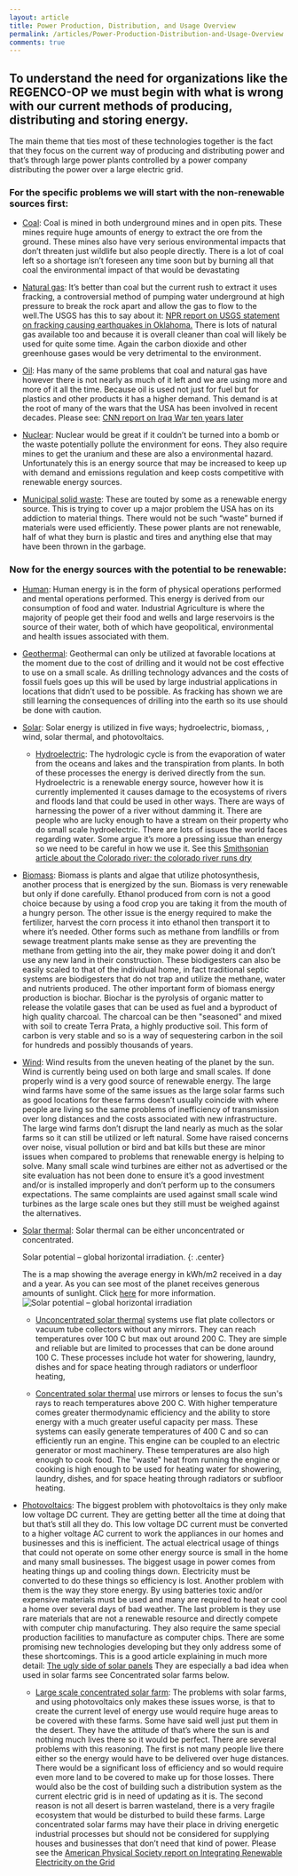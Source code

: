 ```yaml
---
layout: article
title: Power Production, Distribution, and Usage Overview
permalink: /articles/Power-Production-Distribution-and-Usage-Overview
comments: true
--- 
```

## To understand the need for organizations like the REGENCO-OP we must begin with what is wrong with our current methods of producing, distributing and storing energy. 

The main theme that ties most of these technologies together is the fact that they focus on the current way of producing and distributing power and that’s through large power plants controlled by a power company distributing the power over a large electric grid.

### For the specific problems we will start with the non-renewable sources first:

* [Coal](#todo): Coal is mined in both underground mines and in open pits. These mines require huge amounts of energy to extract the ore from the ground. These mines also have very serious environmental impacts that don’t threaten just wildlife but also people directly. There is a lot of coal left so a shortage isn’t foreseen any time soon but by burning all that coal the environmental impact of that would be devastating 

* [Natural gas](#todo): It’s better than coal but the current rush to extract it uses fracking, a controversial method of pumping water underground at high pressure to break the rock apart and allow the gas to flow to the well.The  USGS has this to say about it: [NPR report on USGS statement on fracking causing earthquakes in Oklahoma.](http://www.npr.org/blogs/thetwo-way/2014/05/05/309888859/usgs-okla-fracking-has-increased-chance-of-damaging-quake) There is lots of natural gas available too and because it is overall cleaner than coal will likely be used for quite some time. Again the carbon dioxide and other greenhouse gases would be very detrimental to the environment. 

* [Oil](#todo): Has many of the same problems that coal and natural gas have however there is not nearly as much of it left and we are using more and more of it all the time. Because oil is used not just for fuel but for plastics and other products it has a higher demand. This demand is at the root of many of the wars that the USA has been involved in recent decades. Please see: [CNN report on Iraq War ten years later](http://www.cnn.com/2013/03/19/opinion/iraq-war-oil-juhasz/)

* [Nuclear](#todo): Nuclear would be great if it couldn’t be turned into a bomb or the waste potentially pollute the environment for eons. They also require mines to get the uranium and these are also a environmental hazard. Unfortunately this is an energy source that may be increased to keep up with demand and emissions regulation and keep costs competitive with renewable energy sources. 

* [Municipal solid waste](#todo):  These are touted by some as a renewable energy source. This is trying to cover up a major problem the USA has on its addiction to material things. There would not be such “waste” burned if materials were used efficiently. These power plants are not renewable, half of what they burn is plastic and tires and anything else that may have been thrown in the garbage. 

### Now for the energy sources with the potential to be renewable:

* [Human](#todo): Human energy is in the form of physical operations performed and mental operations performed. This energy is derived from our consumption of food and water. Industrial Agriculture is where the majority of people get their food and wells and large reservoirs is the source of their water, both of which have geopolitical, environmental and health issues associated with them. 
 
* [Geothermal](#todo): Geothermal can only be utilized at favorable locations at the moment due to the cost of drilling and it would not be cost effective to use on a small scale. As drilling technology advances and the costs of fossil fuels goes up this will be used by large industrial applications in locations that didn’t used to be possible. As fracking has shown we are still learning the consequences of drilling into the earth so its use should be done with caution.

* [Solar](#todo): Solar energy is utilized in five ways; hydroelectric, biomass, , wind, solar thermal, and photovoltaics.
  


  * [Hydroelectric](#todo): The hydrologic cycle is from the evaporation of water from the oceans and lakes and the transpiration from plants.  In both of these processes the energy is derived directly from the sun. Hydroelectric is a renewable energy source, however how it is currently implemented it causes damage to the ecosystems of rivers and floods land that could be used in other ways. There are ways of harnessing the power of a river without damming it. There are people who are lucky enough to have a stream on their property who do small scale hydroelectric. There are lots of issues the world faces regarding water. Some argue it’s more a pressing issue than energy so we need to be careful in how we use it. See this [Smithsonian article about the Colorado river: the colorado river runs dry]( http://www.smithsonianmag.com/science-nature/the-colorado-river-runs-dry-61427169/?no-ist)

 * [Biomass](#todo): Biomass is plants and algae that utilize photosynthesis, another process that is energized by the sun. Biomass is very renewable but only if done carefully. Ethanol produced from corn is not a good choice because by using a food crop you are taking it from the mouth of a hungry person. The other issue is the energy required to make the fertilizer, harvest the corn process it into ethanol then transport it to where it’s needed. Other forms such as methane from landfills or from sewage treatment plants make sense as they are preventing the methane from getting into the air, they make power doing it and don’t use any new land in their construction. These biodigesters can also be easily scaled to that of the individual home, in fact traditional septic systems are biodigesters that do not trap and utilize the methane, water and nutrients produced. The other important form of biomass energy production is biochar. Biochar is the pyrolysis of organic matter to release the volatile gases that can be used as fuel and a byproduct of high quality charcoal. The charcoal can be then "seasoned" and mixed with soil to create Terra Prata, a highly productive soil. This form of carbon is very stable and so is a way of sequestering carbon in the soil for hundreds and possibly thousands of years. 

 * [Wind](#todo):  Wind results from the uneven heating of the planet by the sun. Wind is currently being used on both large and small scales. If done properly wind is a very good source of renewable energy. The large wind farms have some of the same issues as the large solar farms such as good locations for these farms doesn’t usually coincide with where people are living so the same problems of inefficiency of transmission over long distances and the costs associated with new infrastructure. The large wind farms don’t disrupt the land nearly as much as the solar farms so it can still be utilized or left natural. Some have raised concerns over noise, visual pollution or bird and bat kills but these are  minor issues when compared to problems that renewable energy is helping to solve. Many small scale wind turbines are either not as advertised or the site evaluation has not been done to ensure it’s a good investment and/or is installed improperly and don’t perform up to the consumers expectations. The same complaints are used against small scale wind turbines as the large scale ones but they still must be weighed against the alternatives. 
 
 * [Solar thermal](#todo): Solar thermal can be either unconcentrated or concentrated. 
     
     Solar potential – global horizontal irradiation. 
     {: .center}
     
     The is a map showing the average energy in kWh/m2 received in a day and a year. As you can see most of the planet receives generous amounts of sunlight. Click [here](#todo)  for more information.
    ![Solar potential – global horizontal irradiation](/images/Power-Production-Distribution-and-Usage-Overview/SolarGIS-Solar-map-World-map-en-compressor-compressor.png)      
          
     * [Unconcentrated solar thermal](#todo) systems use flat plate collectors or vacuum tube collectors without any mirrors. They can reach temperatures over 100 C but max out around 200 C. They are simple and reliable but are limited to processes that can be done around 100 C. These processes include  hot water for showering, laundry, dishes and for space heating through radiators or underfloor heating, 

     * [Concentrated solar thermal](#todo) use mirrors or lenses to focus the sun's rays to reach temperatures above 200 C. With higher temperature comes greater thermodynamic efficiency and the ability to store energy with a much greater useful capacity per mass. These systems can easily generate temperatures of 400 C and so can efficiently run an engine. This engine can be coupled to an electric generator or most machinery. These temperatures are also high enough to cook food. The "waste" heat from running the engine or cooking is high enough to be used for heating water for showering, laundry, dishes, and for space heating through radiators or subfloor heating. 

 * [Photovoltaics](#todo): The biggest problem with photovoltaics is they only make low voltage DC current. They are getting better all the time at doing that but that’s still all they do. This low voltage DC current must be converted to a higher voltage AC current to work the appliances in our homes and businesses and this is inefficient. The actual electrical usage of things that could not operate on some other energy source is small in the home and many small businesses. The biggest usage in power comes from heating things up and cooling things down. Electricity must be converted to do these things so efficiency is lost. Another problem with them is the way they store energy. By using batteries toxic and/or expensive materials must be used and many are required to heat or cool a home over several days of bad weather. The last problem is they use rare materials that are not a renewable resource and directly compete with computer chip manufacturing. They also require the same special production facilities to manufacture as computer chips. There are some promising new technologies developing but  they only address some of these shortcomings. This is a good article explaining in much more detail: [The ugly side of solar panels](http://www.lowtechmagazine.com/2008/03/the-ugly-side-o.html)
They are especially a bad idea when used in solar farms see Concentrated solar farms below.

   * [Large scale concentrated solar farm](#todo): The problems with solar farms, and using photovoltaics only makes these issues worse, is that to create the current level of energy use would require huge areas to be covered with these farms. Some have said well just put them in the desert. They have the attitude of that’s where the sun is and nothing much lives there so it would be perfect. There are several problems with this reasoning. The first is not many people live there either so the energy would have to be delivered over huge distances. There would be a significant loss of efficiency and so would require even more land to be covered to make up for those losses. There would also be the cost of building such a distribution system as the current electric grid is in need of updating as it is. The second reason is not all desert is barren wasteland, there is a very fragile ecosystem that would be disturbed to build these farms. Large concentrated solar farms may have their place in driving energetic industrial processes but should not be considered for supplying houses and businesses that don’t need that kind of power.  Please see the [American Physical Society report on Integrating Renewable Electricity on the Grid](http://www.aps.org/policy/reports/popa-reports/upload/integratingelec.pdf)



